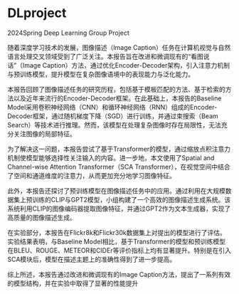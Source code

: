# DLproject
2024Spring Deep Learning Group Project

随着深度学习技术的发展，图像描述（Image Caption）任务在计算机视觉与自然语言处理交叉领域受到了广泛关注。本报告旨在改进和微调现有的“看图说话”（Image Caption）方法，通过优化Encoder-Decoder架构，引入注意力机制与预训练模型，提升模型在复杂图像语境中的表现能力与泛化能力。

本报告回顾了图像描述任务的研究历程，包括基于模板匹配的方法、基于检索的方法以及近年来流行的Encoder-Decoder框架。在此基础上，本报告的Baseline Model采用卷积神经网络（CNN）和循环神经网络（RNN）组成的Encoder-Decoder框架，通过随机梯度下降（SGD）进行训练，并通过束搜索（Beam Search）等技术进行推理。然而，该模型在处理复杂图像时存在局限性，无法充分关注图像的局部特征。

为了解决这一问题，本报告尝试了基于Transformer的模型，通过缩放点积注意力机制使模型能够选择性关注输入的内容。进一步地，本文使用了Spatial and Channel-wise Attention Transformer（SCA Transformer），在视觉空间中结合了空间和通道维度的注意力，从而更加充分地学习图像特征。

此外，本报告还探讨了预训练模型在图像描述任务中的应用。通过利用在大规模数据集上预训练的CLIP与GPT2模型，小组构建了一个高效的图像描述生成系统。该系统利用CLIP的图像编码器提取图像特征，并通过GPT2作为文本生成器，实现了高质量的图像描述生成。

在实验部分，本报告在Flickr8k和Flickr30k数据集上对提出的模型进行了评估。实验结果表明，与Baseline Model相比，基于Transformer的模型和预训练模型在BLEU、ROUGE、METEOR和CIDEr等评价指标上均有显著提升。特别是在引入SCA模块后，模型在描述主题上的准确性得到了进一步提高。

综上所述，本报告通过改进和微调现有的Image Caption方法，提出了一系列有效的模型结构，并在实验中取得了显著的性能提升

